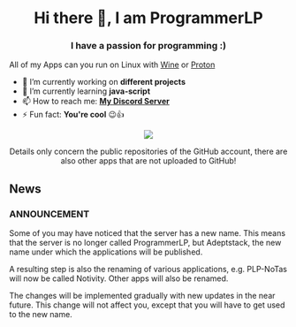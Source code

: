 <h1 align="center">Hi there 👋, I am ProgrammerLP</h1>
<h3 align="center">I have a passion for programming :)</h3>

All of my Apps can you run on Linux with [Wine](https://www.winehq.org/) or [Proton](https://github.com/ValveSoftware/Proton)

- 🔭 I’m currently working on **different projects**
- 🌱 I’m currently learning **java-script**
- 📫 How to reach me: **[My Discord Server](https://discord.gg/PXRZm3XQDb)**
- ⚡ Fun fact: **You're cool** 😉👍

<p align="center"><img align="center" src="https://github-readme-stats.vercel.app/api/top-langs/?username=programmerlp&layout=compact&theme=dark"></p> 
  
  <p align="center">Details only concern the public repositories of the GitHub account, there are also other apps that are not uploaded to GitHub!</p>

<h2>News</h2>
<h3>ANNOUNCEMENT</h3>
Some of you may have noticed that the server has a new name. This means that the server is no longer called ProgrammerLP, but Adeptstack, the new name under which the applications will be published.

A resulting step is also the renaming of various applications, e.g.
PLP-NoTas will now be called Notivity.
Other apps will also be renamed.

The changes will be implemented gradually with new updates in the near future.
This change will not affect you, except that you will have to get used to the new name.

<!--
**ProgrammerLP/ProgrammerLP** is a ✨ _special_ ✨ repository because its `README.md` (this file) appears on your GitHub profile.

Here are some ideas to get you started:

- 🔭 I’m currently working on ...
- 🌱 I’m currently learning ...
- 👯 I’m looking to collaborate on ...
- 🤔 I’m looking for help with ...
- 💬 Ask me about ...
- 📫 How to reach me: ...
- 😄 Pronouns: ...
- ⚡ Fun fact: ...
-->
